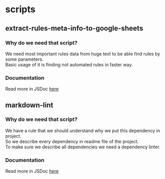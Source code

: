 # scripts

## extract-rules-meta-info-to-google-sheets

### Why do we need that script?
We need most important rules data from huge text to be able find rules by some parameters.  
Basic usage of it is finding not automated rules in faster way.

### Documentation
Read more in JSDoc [here](./extract-rules-meta-info-to-google-sheets.ts)

## markdown-lint

### Why do we need that script?
We have a rule that we should understand why we put this dependency in project.  
So we describe every dependency in readme file of the project.  
To make sure we describe all dependencies we need a dependency linter.

### Documentation
Read more in JSDoc [here](./markdown-lint.js)
